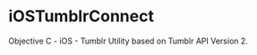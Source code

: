 iOSTumblrConnect
================

Objective C - iOS - Tumblr Utility based on Tumblr API Version 2. 